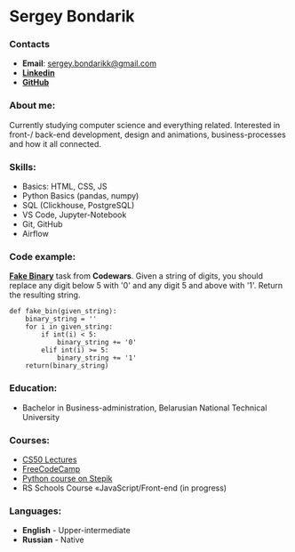 # **Sergey Bondarik**

### **Contacts**
* **Email**: sergey.bondarikk@gmail.com
* **[Linkedin](https://www.linkedin.com/in/sergeybondarik/)**
* **[GitHub](https://github.com/sqfyyy)** 

### **About me:**
Currently studying computer science and everything related. Interested in front-/ back-end development, design and animations, business-processes and how it all connected.

### **Skills:**
* Basics: HTML, CSS, JS
* Python Basics (pandas, numpy)
* SQL (Clickhouse, PostgreSQL)
* VS Code, Jupyter-Notebook
* Git, GitHub
* Airflow

### **Code example:**
**[Fake Binary](https://www.codewars.com/kata/57eae65a4321032ce000002d)** task from **Codewars**. 
Given a string of digits, you should replace any digit below 5 with '0' and any digit 5 and above with '1'. 
Return the resulting string.
```
def fake_bin(given_string):
    binary_string = ''
    for i in given_string:
        if int(i) < 5:
            binary_string += '0'
        elif int(i) >= 5:
            binary_string += '1'
    return(binary_string)
```

### **Education:**
* Bachelor in Business-administration, Belarusian National Technical University

### **Courses:**
* [CS50 Lectures](https://www.youtube.com/@cs50)
* [FreeCodeCamp](https://www.youtube.com/@freecodecamp)
* [Python course on Stepik](https://stepik.org/course/67/info)
* RS Schools Course «JavaScript/Front-end (in progress)

### **Languages:**
* **English** - Upper-intermediate 
* **Russian** - Native

